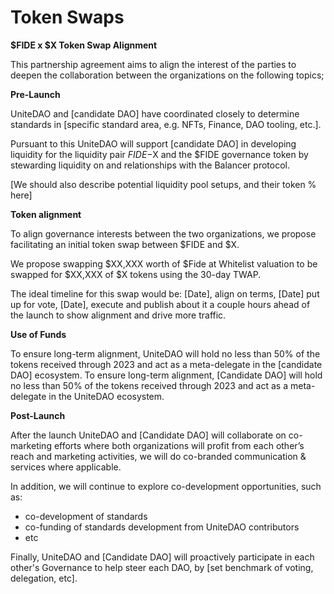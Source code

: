 # Token Swaps
**$FIDE x $X Token Swap Alignment**

This partnership agreement aims to align the interest of the parties to deepen the collaboration between the organizations on the following topics; 

**Pre-Launch**

UniteDAO and [candidate DAO] have coordinated closely to determine standards in [specific standard area, e.g. NFTs, Finance, DAO tooling, etc.].

Pursuant to this UniteDAO will support [candidate DAO] in developing liquidity for the liquidity pair $FIDE-$X and the $FIDE governance token by stewarding liquidity on and relationships with the Balancer protocol. 

[We should also describe potential liquidity pool setups, and their token % here]

**Token alignment**

To align governance interests between the two organizations, we propose facilitating an initial token swap between $FIDE and $X. 

We propose swapping $XX,XXX worth of $Fide at Whitelist valuation to be swapped for $XX,XXX of $X tokens using the 30-day TWAP.

The ideal timeline for this swap would be: [Date], align on terms, [Date] put up for vote, [Date], execute and publish about it a couple hours ahead of the launch to show alignment and drive more traffic.

**Use of Funds**

To ensure long-term alignment, UniteDAO will hold no less than 50% of the tokens received through 2023 and act as a meta-delegate in the [candidate DAO] ecosystem.
To ensure long-term alignment, [Candidate DAO] will hold no less than 50% of the tokens received through 2023 and act as a meta-delegate in the UniteDAO ecosystem.

**Post-Launch**

After the launch UniteDAO and [Candidate DAO] will collaborate on co-marketing efforts where both organizations will profit from each other’s reach and marketing activities, we will do co-branded communication & services where applicable.

In addition, we will continue to explore co-development opportunities, such as:

- co-development of standards
- co-funding of standards development from UniteDAO contributors
- etc

Finally, UniteDAO and [Candidate DAO] will proactively participate in each other's Governance to help steer each DAO, by [set benchmark of voting, delegation, etc].
